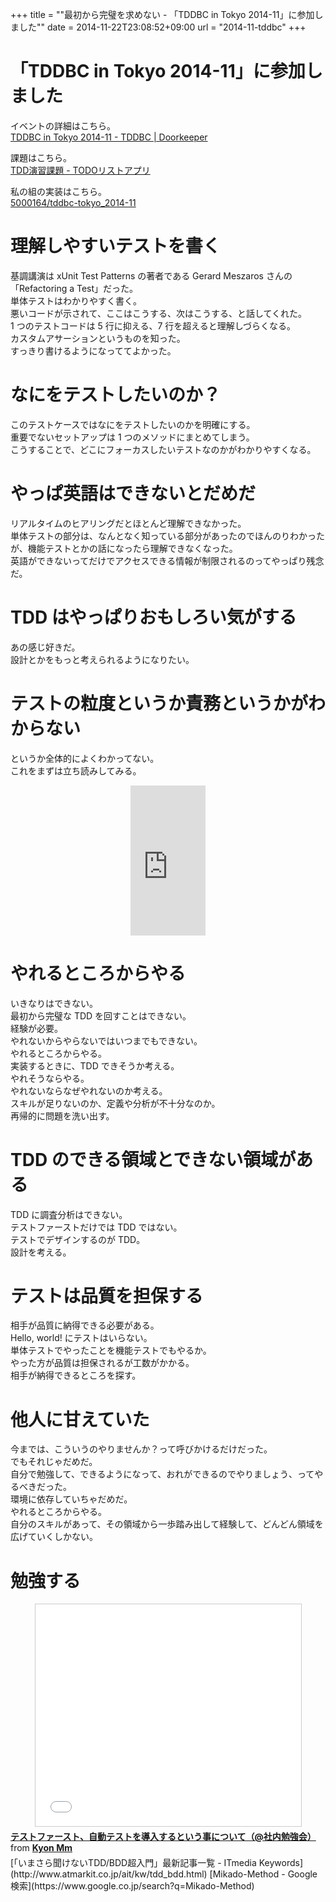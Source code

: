 +++
title = ""最初から完璧を求めない - 「TDDBC in Tokyo 2014-11」に参加しました""
date = 2014-11-22T23:08:52+09:00
url = "2014-11-tddbc"
+++

「TDDBC in Tokyo 2014-11」に参加しました
====
イベントの詳細はこちら。  
[TDDBC in Tokyo 2014-11 - TDDBC | Doorkeeper](http://tddbc.doorkeeper.jp/events/17353)  
  
課題はこちら。  
[TDD演習課題 - TODOリストアプリ](https://gist.github.com/kyonmm/6102436)  
  
私の組の実装はこちら。  
[5000164/tddbc-tokyo_2014-11](https://github.com/5000164/tddbc-tokyo_2014-11)

理解しやすいテストを書く
====
基調講演は xUnit Test Patterns の著者である Gerard Meszaros さんの「Refactoring a Test」だった。  
単体テストはわかりやすく書く。  
悪いコードが示されて、ここはこうする、次はこうする、と話してくれた。  
1 つのテストコードは 5 行に抑える、7 行を超えると理解しづらくなる。  
カスタムアサーションというものを知った。  
すっきり書けるようになっててよかった。  

なにをテストしたいのか？
====
このテストケースではなにをテストしたいのかを明確にする。  
重要でないセットアップは 1 つのメソッドにまとめてしまう。  
こうすることで、どこにフォーカスしたいテストなのかがわかりやすくなる。

やっぱ英語はできないとだめだ
====
リアルタイムのヒアリングだとほとんど理解できなかった。  
単体テストの部分は、なんとなく知っている部分があったのでほんのりわかったが、機能テストとかの話になったら理解できなくなった。  
英語ができないってだけでアクセスできる情報が制限されるのってやっぱり残念だ。

TDD はやっぱりおもしろい気がする
====
あの感じ好きだ。  
設計とかをもっと考えられるようになりたい。

テストの粒度というか責務というかがわからない
====
というか全体的によくわかってない。  
これをまずは立ち読みしてみる。  
<div style="text-align: center;"><iframe src="http://rcm-fe.amazon-adsystem.com/e/cm?lt1=_blank&bc1=000000&IS2=1&bg1=FFFFFF&fc1=000000&lc1=0000FF&t=5000164-22&o=9&p=8&l=as4&m=amazon&f=ifr&ref=ss_til&asins=4798124583" style="width:120px;height:240px;" scrolling="no" marginwidth="0" marginheight="0" frameborder="0"></iframe></div>

やれるところからやる
====
いきなりはできない。  
最初から完璧な TDD を回すことはできない。  
経験が必要。  
やれないからやらないではいつまでもできない。  
やれるところからやる。  
実装するときに、TDD できそうか考える。  
やれそうならやる。  
やれないならなぜやれないのか考える。  
スキルが足りないのか、定義や分析が不十分なのか。  
再帰的に問題を洗い出す。  

TDD のできる領域とできない領域がある
====
TDD に調査分析はできない。  
テストファーストだけでは TDD ではない。  
テストでデザインするのが TDD。  
設計を考える。

テストは品質を担保する
====
相手が品質に納得できる必要がある。  
Hello, world! にテストはいらない。  
単体テストでやったことを機能テストでもやるか。  
やった方が品質は担保されるが工数がかかる。  
相手が納得できるところを探す。

他人に甘えていた
====
今までは、こういうのやりませんか？って呼びかけるだけだった。  
でもそれじゃだめだ。  
自分で勉強して、できるようになって、おれができるのでやりましょう、ってやるべきだった。  
環境に依存していちゃだめだ。  
やれるところからやる。  
自分のスキルがあって、その領域から一歩踏み出して経験して、どんどん領域を広げていくしかない。

勉強する
====
<div style="text-align: center;"><iframe src="//www.slideshare.net/slideshow/embed_code/41785717" width="425" height="355" frameborder="0" marginwidth="0" marginheight="0" scrolling="no" style="border:1px solid #CCC; border-width:1px; margin-bottom:5px; max-width: 100%;" allowfullscreen> </iframe></div> <div style="margin-bottom:5px"> <strong> <a href="//www.slideshare.net/KyonMm/ss-41785717" title="テストファースト、自動テストを導入するという事について（@社内勉強会）" target="_blank">テストファースト、自動テストを導入するという事について（@社内勉強会）</a> </strong> from <strong><a href="//www.slideshare.net/KyonMm" target="_blank">Kyon Mm</a></strong> </div>
[「いまさら聞けないTDD/BDD超入門」最新記事一覧 - ITmedia Keywords](http://www.atmarkit.co.jp/ait/kw/tdd_bdd.html)  
[Mikado-Method - Google 検索](https://www.google.co.jp/search?q=Mikado-Method)
